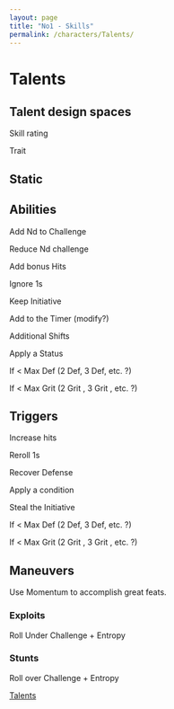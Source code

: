 ```yaml
---
layout: page
title: "No1 - Skills"
permalink: /characters/Talents/
---
```


# Talents

## Talent design spaces

Skill rating

Trait

## Static

## Abilities

Add Nd to Challenge

Reduce Nd challenge

Add bonus Hits

Ignore 1s

Keep Initiative

Add to the Timer (modify?)

Additional Shifts

Apply a Status

If < Max Def (2 Def, 3 Def, etc. ?)

If < Max Grit (2 Grit , 3 Grit , etc. ?)

## Triggers

Increase hits

Reroll 1s

Recover Defense

Apply a condition

Steal the Initiative

If < Max Def (2 Def, 3 Def, etc. ?)

If < Max Grit (2 Grit , 3 Grit , etc. ?)

## Maneuvers

Use Momentum to accomplish great feats.

### Exploits

Roll Under Challenge + Entropy

### Stunts

Roll over Challenge + Entropy

[Talents](Talents%20cf9968b1da9a49a390dd734b28cd5857/Talents%2004253458871845b69e4c4a7827534cb8.csv)